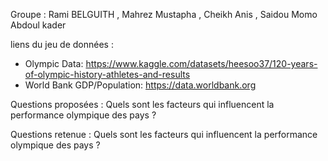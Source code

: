 Groupe :
    Rami BELGUITH , Mahrez Mustapha , Cheikh Anis , Saidou Momo Abdoul kader
    
liens du jeu de données : 

- Olympic Data: https://www.kaggle.com/datasets/heesoo37/120-years-of-olympic-history-athletes-and-results
- World Bank GDP/Population: https://data.worldbank.org


Questions proposées : 
    Quels sont les facteurs qui influencent la performance olympique des pays ?

Questions retenue : 
    Quels sont les facteurs qui influencent la performance olympique des pays ?
    

